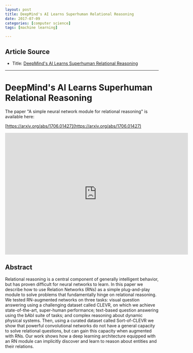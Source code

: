 ```yaml
---
layout: post
title: DeepMind's AI Learns Superhuman Relational Reasoning
date: 2017-07-09
categories: [computer science]
tags: [machine learning]

---
```


## Article Source
* Title: [DeepMind's AI Learns Superhuman Relational Reasoning](https://www.youtube.com/watch?v=vzg5Qe0pTKk)

---


DeepMind's AI Learns Superhuman Relational Reasoning
=========================================

The paper "A simple neural network module for relational reasoning" is available here:

[https://arxiv.org/abs/1706.01427](https://arxiv.org/abs/1706.01427)

<iframe width="600" height="400" src="https://www.youtube.com/embed/vzg5Qe0pTKk" frameborder="0" allowfullscreen></iframe>


## Abstract

Relational reasoning is a central component of generally intelligent behavior, but has proven difficult for neural networks to learn. In this paper we describe how to use Relation Networks (RNs) as a simple plug-and-play module to solve problems that fundamentally hinge on relational reasoning. We tested RN-augmented networks on three tasks: visual question answering using a challenging dataset called CLEVR, on which we achieve state-of-the-art, super-human performance; text-based question answering using the bAbI suite of tasks; and complex reasoning about dynamic physical systems. Then, using a curated dataset called Sort-of-CLEVR we show that powerful convolutional networks do not have a general capacity to solve relational questions, but can gain this capacity when augmented with RNs. Our work shows how a deep learning architecture equipped with an RN module can implicitly discover and learn to reason about entities and their relations.
